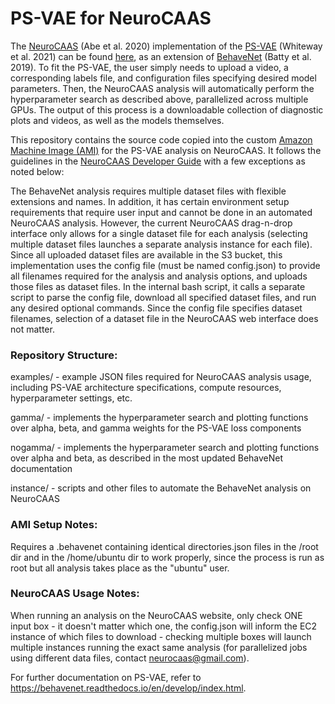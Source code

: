 # PS-VAE for NeuroCAAS

The [NeuroCAAS](http://www.neurocaas.org/) (Abe et al. 2020) implementation of the [PS-VAE](https://journals.plos.org/ploscompbiol/article?id=10.1371/journal.pcbi.1009439) (Whiteway et al. 2021) can be found [here](http://www.neurocaas.com/analysis/11), as an extension of [BehaveNet](https://papers.nips.cc/paper/2019/hash/a10463df69e52e78372b724471434ec9-Abstract.html) (Batty et al. 2019). To fit the PS-VAE, the user simply needs to upload a video, a corresponding labels file, and configuration files specifying desired model parameters. Then, the NeuroCAAS analysis will automatically perform the hyperparameter search as described above, parallelized across multiple GPUs. The output of this process is a downloadable collection of diagnostic plots and videos, as well as the models themselves.

This repository contains the source code copied into the custom [Amazon Machine Image (AMI)](https://docs.aws.amazon.com/AWSEC2/latest/UserGuide/AMIs.html) for the PS-VAE analysis on NeuroCAAS. It follows the guidelines in the [NeuroCAAS Developer Guide](https://github.com/cunningham-lab/neurocaas/blob/master/docs/devguide.md) with a few exceptions as noted below:

The BehaveNet analysis requires multiple dataset files with flexible extensions and names. In addition, it has certain environment setup requirements that require user input and cannot be done in an automated NeuroCAAS analysis. However, the current NeuroCAAS drag-n-drop interface only allows for a single dataset file for each analysis (selecting multiple dataset files launches a separate analysis instance for each file). Since all uploaded dataset files are available in the S3 bucket, this implementation uses the config file (must be named config.json) to provide all filenames required for the analysis and analysis options, and uploads those files as dataset files. In the internal bash script, it calls a separate script to parse the config file, download all specified dataset files, and run any desired optional commands. Since the config file specifies dataset filenames, selection of a dataset file in the NeuroCAAS web interface does not matter.

### Repository Structure:

examples/ - example JSON files required for NeuroCAAS analysis usage, including PS-VAE architecture specifications, compute resources, hyperparameter settings, etc.

gamma/ - implements the hyperparameter search and plotting functions over alpha, beta, and gamma weights for the PS-VAE loss components

nogamma/ - implements the hyperparameter search and plotting functions over alpha and beta, as described in the most updated BehaveNet documentation

instance/ - scripts and other files to automate the BehaveNet analysis on NeuroCAAS

### AMI Setup Notes:

Requires a .behavenet containing identical directories.json files in the /root dir and in the /home/ubuntu dir to work properly, since the process is run as root but all analysis takes place as the "ubuntu" user.

### NeuroCAAS Usage Notes:

When running an analysis on the NeuroCAAS website, only check ONE input box - it doesn't matter which one, the config.json will inform the EC2 instance of which files to download - checking multiple boxes will launch multiple instances running the exact same analysis (for parallelized jobs using different data files, contact neurocaas@gmail.com).

For further documentation on PS-VAE, refer to https://behavenet.readthedocs.io/en/develop/index.html.
